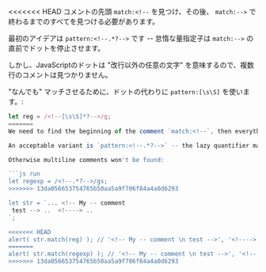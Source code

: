 <<<<<<< HEAD
コメントの先頭 `match:<!--` を見つけ、その後、 `match:-->` で終わるまでのすべてを見つける必要があります。

最初のアイデアは `pattern:<!--.*?-->` です -- 怠惰な量指定子は `match:-->` の直前でドットを停止させます。

しかし、JavaScriptのドットは "改行以外の任意の文字" を意味するので、複数行のコメントは見つかりません。

"なんでも" マッチさせるために、ドットの代わりに `pattern:[\s\S]` を使います。:

```js run
let reg = /<!--[\s\S]*?-->/g;
=======
We need to find the beginning of the comment `match:<!--`, then everything till the end of `match:-->`.

An acceptable variant is `pattern:<!--.*?-->` -- the lazy quantifier makes the dot stop right before `match:-->`. We also need to add flag `pattern:s` for the dot to include newlines.

Otherwise multiline comments won't be found:

```js run
let regexp = /<!--.*?-->/gs;
>>>>>>> 13da056653754765b50aa5a9f706f84a4a0d6293

let str = `... <!-- My -- comment
 test --> ..  <!----> ..
`;

<<<<<<< HEAD
alert( str.match(reg) ); // '<!-- My -- comment \n test -->', '<!---->'
=======
alert( str.match(regexp) ); // '<!-- My -- comment \n test -->', '<!---->'
>>>>>>> 13da056653754765b50aa5a9f706f84a4a0d6293
```
